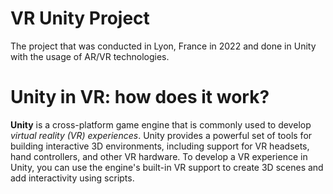 # VR Unity Project

The project that was conducted in Lyon, France in 2022 and done in Unity with the usage of AR/VR technologies.

# Unity in VR: how does it work?

**Unity** is a cross-platform game engine that is commonly used to develop *virtual reality (VR) experiences*. Unity provides a powerful set of tools for building interactive 3D environments, including support for VR headsets, hand controllers, and other VR hardware. To develop a VR experience in Unity, you can use the engine's built-in VR support to create 3D scenes and add interactivity using scripts.
